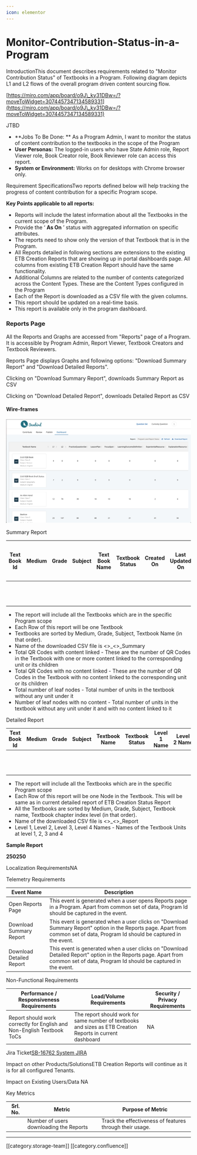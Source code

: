```yaml
---
icon: elementor
---
```


# Monitor-Contribution-Status-in-a-Program

IntroductionThis document describes requirements related to "Monitor Contribution Status" of Textbooks in a Program. Following diagram depicts L1 and L2 flows of the overall program driven content sourcing flow.

[https://miro.com/app/board/o9J\_ky31DBw=/?moveToWidget=3074457347134589331](https://miro.com/app/board/o9J\_ky31DBw=/?moveToWidget=3074457347134589331)

JTBD

* \*\*Jobs To Be Done: \*\* As a Program Admin, I want to monitor the status of content contribution to the textbooks in the scope of the Program
* **User Personas:**  The logged-in users who have State Admin role, Report Viewer role, Book Creator role, Book Reviewer role can access this report.
* **System or Environment:**  Works on for desktops with Chrome browser only.

Requirement SpecificationsTwo reports defined below will help tracking the progress of content contribution for a specific Program scope.

**Key Points applicable to all reports:**

* Reports will include the latest information about all the Textbooks in the current scope of the Program.
* Provide the ‘ **As On** ’ status with aggregated information on specific attributes.
* The reports need to show only the version of that Textbook that is in the Program.
* All Reports detailed in following sections are extensions to the existing ETB Creation Reports that are showing up in portal dashboards page. All columns from existing ETB Creation Report should have the same functionality.
* Additional Columns are related to the number of contents categorized across the Content Types. These are the Content Types configured in the Program
* Each of the Report is downloaded as a CSV file with the given columns.
* This report should be updated on a real-time basis.
* This report is available only in the program dashboard. &#x20;

### Reports Page

All the Reports and Graphs are accessed from "Reports" page of a Program. It is accessible by Program Admin, Report Viewer, Textbook Creators and Textbook Reviewers.

Reports Page displays Graphs and following options: "Download Summary Report" and "Download Detailed Reports".

Clicking on "Download Summary Report", downloads Summary Report as CSV

Clicking on "Download Detailed Report", downloads Detailed Report as CSV

#### Wire-frames

![Program Summery Report](<../../../.gitbook/assets/image (1).png>)

Summary Report

| Text Book Id | Medium | Grade | Subject | Text Book Name | Textbook Status | Created On | Last Updated On | Total content linked | Total QR codes with content linked | Total QR Codes with no linked content | Total number of leaf nodes | Number of leaf nodes with no content | Live        | Review           | Draft      | Live | Review | Draft | Live | Review | Draft | Live | Review | Draft | Live | Review | Draft | Live | Review | Draft |
| ------------ | ------ | ----- | ------- | -------------- | --------------- | ---------- | --------------- | -------------------- | ---------------------------------- | ------------------------------------- | -------------------------- | ------------------------------------ | ----------- | ---------------- | ---------- | ---- | ------ | ----- | ---- | ------ | ----- | ---- | ------ | ----- | ---- | ------ | ----- | ---- | ------ | ----- |
|              |        |       |         |                |                 |            |                 |                      |                                    | Explanation Resource                  | Experiential Resource      | Practice Question Set                | Lesson Plan | Learning Outcome | Focus Spot |      |        |       |      |        |       |      |        |       |      |        |       |      |        |       |
|              |        |       |         |                |                 |            |                 |                      |                                    |                                       |                            |                                      |             |                  |            |      |        |       |      |        |       |      |        |       |      |        |       |      |        |       |
|              |        |       |         |                |                 |            |                 |                      |                                    |                                       |                            |                                      |             |                  |            |      |        |       |      |        |       |      |        |       |      |        |       |      |        |       |

* The report will include all the Textbooks which are in the specific Program scope
* Each Row of this report will be one Textbook
* Textbooks are sorted by Medium, Grade, Subject, Textbook Name (in that order).
* Name of the downloaded CSV file is <>\_<>\_Summary
* Total QR Codes with content linked - These are the number of QR Codes in the Textbook with one or more content linked to the corresponding unit or its children
* Total QR Codes with no content linked - These are the number of QR Codes in the Textbook with no content linked to the corresponding unit or its children
* Total number of leaf nodes - Total number of units in the textbook without any unit under it
* Number of leaf nodes with no content - Total number of units in the textbook without any unit under it and with no content linked to it

Detailed Report

| Text Book Id | Medium | Grade | Subject | Textbook Name | Textbook Status | Level 1 Name | Level 2 Name | Level 3 Name | Level 4 Name | QR Code | Number of contents | Live                 | Review                | Draft                 | Live        | Review           | Draft      | Live | Review | Draft | Live | Review | Draft | Live | Review | Draft | Live | Review | Draft |
| ------------ | ------ | ----- | ------- | ------------- | --------------- | ------------ | ------------ | ------------ | ------------ | ------- | ------------------ | -------------------- | --------------------- | --------------------- | ----------- | ---------------- | ---------- | ---- | ------ | ----- | ---- | ------ | ----- | ---- | ------ | ----- | ---- | ------ | ----- |
|              |        |       |         |               |                 |              |              |              |              |         |                    | Explanation Resource | Experiential Resource | Practice Question Set | Lesson Plan | Learning Outcome | Focus Spot |      |        |       |      |        |       |      |        |       |      |        |       |
|              |        |       |         |               |                 |              |              |              |              |         |                    |                      |                       |                       |             |                  |            |      |        |       |      |        |       |      |        |       |      |        |       |
|              |        |       |         |               |                 |              |              |              |              |         |                    |                      |                       |                       |             |                  |            |      |        |       |      |        |       |      |        |       |      |        |       |

* The report will include all the Textbooks which are in the specific Program scope
* Each Row of this report will be one Node in the Textbook. This will be same as in current detailed report of ETB Creation Status Report
* All the Textbooks are sorted by Medium, Grade, Subject, Textbook name, Textbook chapter index level (in that order).
* Name of the downloaded CSV file is <>\_<>\_Report
* Level 1, Level 2, Level 3, Level 4 Names - Names of the Textbook Units at level 1, 2, 3 and 4

**Sample Report**

**250250**

Localization RequirementsNA

Telemetry Requirements

| Event Name               | Description                                                                                                                                                                     |
| ------------------------ | ------------------------------------------------------------------------------------------------------------------------------------------------------------------------------- |
| Open Reports Page        | This event is generated when a user opens Reports page in a Program. Apart from common set of data, Program Id should be captured in the event.                                 |
| Download Summary Report  | This event is generated when a user clicks on "Download Summary Report" option in the Reports page. Apart from common set of data, Program Id should be captured in the event.  |
| Download Detailed Report | This event is generated when a user clicks on "Download Detailed Report" option in the Reports page. Apart from common set of data, Program Id should be captured in the event. |

Non-Functional Requirements

| Performance / Responsiveness Requirements                              | Load/Volume Requirements                                                                                   | Security / Privacy Requirements |
| ---------------------------------------------------------------------- | ---------------------------------------------------------------------------------------------------------- | ------------------------------- |
| Report should work correctly for English and Non-English Textbook ToCs | The report should work for same number of textbooks and sizes as ETB Creation Reports in current dashboard | NA                              |

Jira Ticket[SB-16762 System JIRA](https://browse/SB-16762)

Impact on other Products/SolutionsETB Creation Reports will continue as it is for all configured Tenants.

Impact on Existing Users/Data NA

Key Metrics

| Srl. No. | Metric                                  | Purpose of Metric                                        |
| -------- | --------------------------------------- | -------------------------------------------------------- |
|          | Number of users downloading the Reports | Track the effectiveness of features through their usage. |

***

\[\[category.storage-team]] \[\[category.confluence]]
